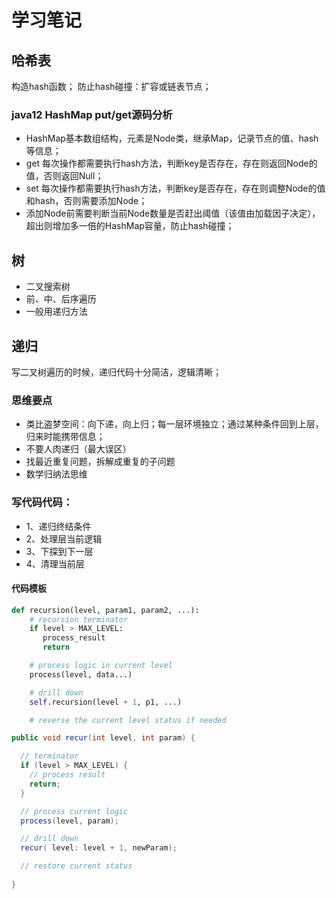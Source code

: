 # 学习笔记

## 哈希表
构造hash函数；
防止hash碰撞：扩容或链表节点；

### java12 HashMap put/get源码分析
* HashMap基本数组结构，元素是Node类，继承Map，记录节点的值、hash等信息；
* get 每次操作都需要执行hash方法，判断key是否存在，存在则返回Node的值，否则返回Null；
* set 每次操作都需要执行hash方法，判断key是否存在，存在则调整Node的值和hash，否则需要添加Node；
* 添加Node前需要判断当前Node数量是否赶出阈值（该值由加载因子决定），超出则增加多一倍的HashMap容量，防止hash碰撞；

## 树
* 二叉搜索树
* 前、中、后序遍历
* 一般用递归方法

## 递归
写二叉树遍历的时候，递归代码十分简洁，逻辑清晰；

### 思维要点
* 类比盗梦空间：向下递，向上归；每一层环境独立；通过某种条件回到上层，归来时能携带信息；
* 不要人肉递归（最大误区）
* 找最近重复问题，拆解成重复的子问题
* 数学归纳法思维

### 写代码代码：
* 1、递归终结条件
* 2、处理层当前逻辑
* 3、下探到下一层
* 4、清理当前层

#### 代码模板
```python
def recursion(level, param1, param2, ...): 
    # recursion terminator 
    if level > MAX_LEVEL: 
	   process_result 
	   return 

    # process logic in current level 
    process(level, data...) 

    # drill down 
    self.recursion(level + 1, p1, ...) 

    # reverse the current level status if needed
```

```java
public void recur(int level, int param) { 

  // terminator 
  if (level > MAX_LEVEL) { 
    // process result 
    return; 
  } 

  // process current logic 
  process(level, param); 

  // drill down 
  recur( level: level + 1, newParam); 

  // restore current status 
 
}
```
